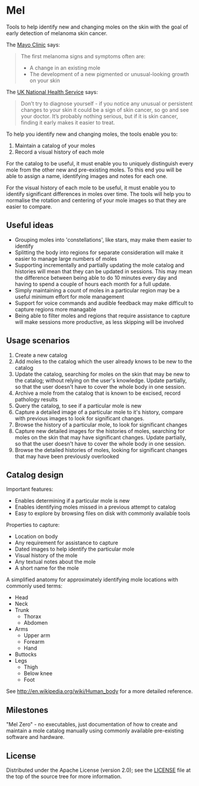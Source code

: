 Mel
===

Tools to help identify new and changing moles on the skin with the goal of early detection of melanoma skin cancer.

The [Mayo Clinic](1) says:
> The first melanoma signs and symptoms often are:
>
> - A change in an existing mole
> - The development of a new pigmented or unusual-looking growth on your skin

The [UK National Health Service][2] says:
> Don’t try to diagnose yourself - if you notice any unusual or persistent 
changes to your skin it could be a sign of skin cancer, so go and see your 
doctor. It’s probably nothing serious, but if it is skin cancer, finding it early 
makes it easier to treat.

To help you identify new and changing moles, the tools enable you to:

1. Maintain a catalog of your moles
2. Record a visual history of each mole

For the catalog to be useful, it must enable you to uniquely distinguish every mole from the other new and pre-existing moles. To this end you will be able to assign a name, identifying images and notes for each one.

For the visual history of each mole to be useful, it must enable you to identify significant differences in moles over time. The tools will help you to normalise the rotation and centering of your mole images so that they are easier to compare.

[1]: http://www.mayoclinic.org/diseases-conditions/melanoma/basics/symptoms/con-20026009
[2]: http://www.nhs.uk/be-clear-on-cancer/assets/BeClearOnCancer_skincancer_leaflet.pdf

Useful ideas
------------

- Grouping moles into 'constellations', like stars, may make them easier to identify
- Splitting the body into regions for separate consideration will make it easier to manage large numbers of moles
- Supporting incrementally and partially updating the mole catalog and histories will mean that they can be updated in sessions. This may mean the difference between being able to do 10 minutes every day and having to spend a couple of hours each month for a full update.
- Simply maintaining a count of moles in a particular region may be a useful minimum effort for mole management
- Support for voice commands and audible feedback may make difficult to capture regions more managable
- Being able to filter moles and regions that require assistance to capture will make sessions more productive, as less skipping will be involved

Usage scenarios
---------------

1. Create a new catalog
2. Add moles to the catalog which the user already knows to be new to the catalog
3. Update the catalog, searching for moles on the skin that may be new to the catalog; without relying on the user's knowledge. Update partially, so that the user doesn't have to cover the whole body in one session.
4. Archive a mole from the catalog that is known to be excised, record pathology results
5. Query the catalog, to see if a particular mole is new
6. Capture a detailed image of a particular mole to it's history, compare with previous images to look for significant changes.
7. Browse the history of a particular mole, to look for significant changes
8. Capture new detailed images for the histories of moles, searching for moles on the skin that may have significant changes. Update partially, so that the user doesn't have to cover the whole body in one session.
9. Browse the detailed histories of moles, looking for significant changes that may have been previously overlooked

Catalog design
--------------

Important features:

- Enables determining if a particular mole is new
- Enables identifying moles missed in a previous attempt to catalog
- Easy to explore by browsing files on disk with commonly available tools

Properties to capture:

- Location on body
- Any requirement for assistance to capture
- Dated images to help identify the particular mole
- Visual history of the mole
- Any textual notes about the mole
- A short name for the mole

A simplified anatomy for approximately identifying mole locations with commonly used terms:

- Head
- Neck
- Trunk
  - Thorax
  - Abdomen
- Arms
  - Upper arm
  - Forearm
  - Hand
- Buttocks
- Legs
  - Thigh
  - Below knee
  - Foot

See http://en.wikipedia.org/wiki/Human_body for a more detailed reference.

Milestones
----------

"Mel Zero" - no executables, just documentation of how to create and maintain a mole catalog manually using commonly available pre-existing software and hardware.

License
-------

Distributed under the Apache License (version 2.0); see the [LICENSE](LICENSE) file at the top of the source tree for more information.
